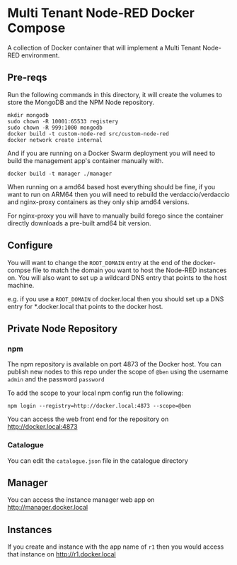 # Multi Tenant Node-RED Docker Compose

A collection of Docker container that will implement a Multi Tenant Node-RED environment.

## Pre-reqs

Run the following commands in this directory, it will create the volumes to store the MongoDB and the NPM Node repository.

```
mkdir mongodb
sudo chown -R 10001:65533 registery
sudo chown -R 999:1000 mongodb
docker build -t custom-node-red src/custom-node-red
docker network create internal
```

And if you are running on a Docker Swarm deployment you will need to build the management app's container manually with.

```
docker build -t manager ./manager
```

When running on a amd64 based host everything should be fine, if you want to run on ARM64 then you  will need to rebuild the verdaccio/verdaccio and nginx-proxy containers as they only ship amd64 versions.

For nginx-proxy you will have to manually build forego since the container directly downloads a pre-built amd64 bit version.

## Configure

You will want to change the `ROOT_DOMAIN` entry at the end of the docker-compse file to match the domain you want to host the Node-RED instances on. You will also want to set up a wildcard DNS entry that points to the host machine.

e.g. if you use a `ROOT_DOMAIN` of docker.local then you should set up a DNS entry for \*.docker.local that points to the docker host.

## Private Node Repository

### npm

The npm repository is available on port 4873 of the Docker host. You can publish new nodes to this repo under the scope of `@ben` using the username `admin` and the password `password`

To add the scope to your local npm config run the following:

```
npm login --registry=http://docker.local:4873 --scope=@ben
```

You can access the web front end for the repository on http://docker.local:4873	

### Catalogue

You can edit the `catalogue.json` file in the catalogue directory

## Manager

You can access the instance manager web app on http://manager.docker.local

## Instances

If you create and instance with the app name of `r1` then you would access that instance on http://r1.docker.local